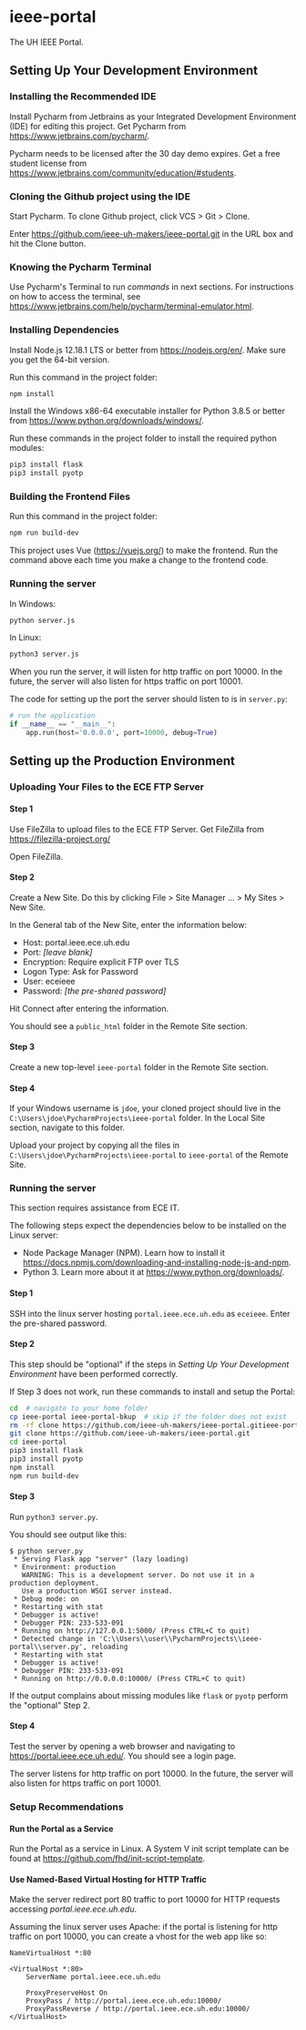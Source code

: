 # ieee-portal
The UH IEEE Portal.

## Setting Up Your Development Environment

### Installing the Recommended IDE

Install Pycharm from Jetbrains as your Integrated Development Environment (IDE) for editing this project. Get Pycharm from https://www.jetbrains.com/pycharm/.

Pycharm needs to be licensed after the 30 day demo expires. Get a free student license from https://www.jetbrains.com/community/education/#students.

### Cloning the Github project using the IDE

Start Pycharm. To clone Github project, click VCS > Git > Clone.

Enter https://github.com/ieee-uh-makers/ieee-portal.git in the URL box and hit the Clone button.

### Knowing the Pycharm Terminal

Use Pycharm's Terminal to run _commands_ in next sections. For instructions on how to access the terminal, see https://www.jetbrains.com/help/pycharm/terminal-emulator.html.

### Installing Dependencies

Install Node.js 12.18.1 LTS or better from https://nodejs.org/en/. Make sure you get the 64-bit version.

Run this command in the project folder:

```bash
npm install
```

Install the Windows x86-64 executable installer for Python 3.8.5 or better from https://www.python.org/downloads/windows/.

Run these commands in the project folder to install the required python modules:

```bash
pip3 install flask
pip3 install pyotp
```

### Building the Frontend Files

Run this command in the project folder:

```bash
npm run build-dev
```

This project uses Vue (https://vuejs.org/) to make the frontend. Run the command above each time you make a change to the frontend code.

### Running the server

In Windows:
```bash
python server.js
```

In Linux:
```bash
python3 server.js
```

When you run the server, it will listen for http traffic on port 10000.
In the future, the server will also listen for https traffic on port 10001.

The code for setting up the port the server should listen to is in ```server.py```:

```python
# run the application
if __name__ == "__main__":
    app.run(host='0.0.0.0', port=10000, debug=True)
```

## Setting up the Production Environment

### Uploading Your Files to the ECE FTP Server

#### Step 1

Use FileZilla to upload files to the ECE FTP Server. Get FileZilla from https://filezilla-project.org/

Open FileZilla.

#### Step 2

Create a New Site. Do this by clicking File > Site Manager ... > My Sites > New Site.

In the General tab of the New Site, enter the information below:

* Host: portal.ieee.ece.uh.edu
* Port: _[leave blank]_
* Encryption: Require explicit FTP over TLS
* Logon Type: Ask for Password
* User: eceieee
* Password: _[the pre-shared password]_

Hit Connect after entering the information.

You should see a ```public_html``` folder in the Remote Site section.

#### Step 3

Create a new top-level ```ieee-portal``` folder in the Remote Site section.

#### Step 4

If your Windows username is ```jdoe```, your cloned project should live in the ```C:\Users\jdoe\PycharmProjects\ieee-portal``` folder. In the Local Site section, navigate to this folder.

Upload your project by copying all the files in ```C:\Users\jdoe\PycharmProjects\ieee-portal``` to ```ieee-portal``` of the Remote Site.

### Running the server

This section requires assistance from ECE IT.

The following steps expect the dependencies below to be installed on the Linux server:

* Node Package Manager (NPM). Learn how to install it https://docs.npmjs.com/downloading-and-installing-node-js-and-npm.
* Python 3. Learn more about it at https://www.python.org/downloads/.

#### Step 1

SSH into the linux server hosting ```portal.ieee.ece.uh.edu``` as ```eceieee```. Enter the pre-shared password.

#### Step 2

This step should be "optional" if the steps in _Setting Up Your Development Environment_ have been performed correctly.

If Step 3 does not work, run these commands to install and setup the Portal:

```bash
cd  # navigate to your home folder
cp ieee-portal ieee-portal-bkup  # skip if the folder does not exist
rm -rf clone https://github.com/ieee-uh-makers/ieee-portal.gitieee-portal  # skip if the folder does not exist
git clone https://github.com/ieee-uh-makers/ieee-portal.git
cd ieee-portal
pip3 install flask
pip3 install pyotp
npm install
npm run build-dev
```

#### Step 3

Run ```python3 server.py```.

You should see output like this:

```
$ python server.py
 * Serving Flask app "server" (lazy loading)
 * Environment: production
   WARNING: This is a development server. Do not use it in a production deployment.
   Use a production WSGI server instead.
 * Debug mode: on
 * Restarting with stat
 * Debugger is active!
 * Debugger PIN: 233-533-091
 * Running on http://127.0.0.1:5000/ (Press CTRL+C to quit)
 * Detected change in 'C:\\Users\\user\\PycharmProjects\\ieee-portal\\server.py', reloading
 * Restarting with stat
 * Debugger is active!
 * Debugger PIN: 233-533-091
 * Running on http://0.0.0.0:10000/ (Press CTRL+C to quit)
```

If the output complains about missing modules like ```flask``` or ```pyotp``` perform the "optional" Step 2.

#### Step 4

Test the server by opening a web browser and navigating to https://portal.ieee.ece.uh.edu/. You should see a login page.

The server listens for http traffic on port 10000. In the future, the server will also listen for https traffic on port 10001.

### Setup Recommendations

#### Run the Portal as a Service

Run the Portal as a service in Linux. A System V init script template can be found at https://github.com/fhd/init-script-template.

#### Use Named-Based Virtual Hosting for HTTP Traffic

Make the server redirect port 80 traffic to port 10000 for HTTP requests accessing _portal.ieee.ece.uh.edu_.

Assuming the linux server uses Apache: if the portal is listening for http traffic on port 10000, you can create a vhost for the web app like so:

```
NameVirtualHost *:80

<VirtualHost *:80>
    ServerName portal.ieee.ece.uh.edu

    ProxyPreserveHost On
    ProxyPass / http://portal.ieee.ece.uh.edu:10000/
    ProxyPassReverse / http://portal.ieee.ece.uh.edu:10000/
</VirtualHost>
```





